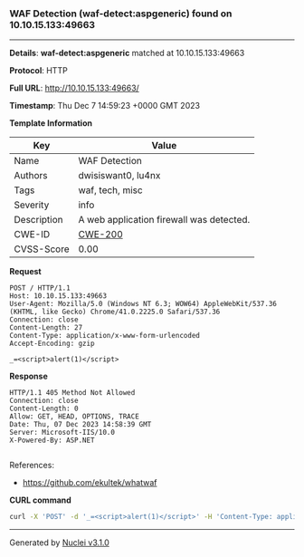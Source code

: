 ### WAF Detection (waf-detect:aspgeneric) found on 10.10.15.133:49663

----
**Details**: **waf-detect:aspgeneric** matched at 10.10.15.133:49663

**Protocol**: HTTP

**Full URL**: http://10.10.15.133:49663/

**Timestamp**: Thu Dec 7 14:59:23 +0000 GMT 2023

**Template Information**

| Key | Value |
| --- | --- |
| Name | WAF Detection |
| Authors | dwisiswant0, lu4nx |
| Tags | waf, tech, misc |
| Severity | info |
| Description | A web application firewall was detected. |
| CWE-ID | [CWE-200](https://cwe.mitre.org/data/definitions/200.html) |
| CVSS-Score | 0.00 |

**Request**
```http
POST / HTTP/1.1
Host: 10.10.15.133:49663
User-Agent: Mozilla/5.0 (Windows NT 6.3; WOW64) AppleWebKit/537.36 (KHTML, like Gecko) Chrome/41.0.2225.0 Safari/537.36
Connection: close
Content-Length: 27
Content-Type: application/x-www-form-urlencoded
Accept-Encoding: gzip

_=<script>alert(1)</script>
```

**Response**
```http
HTTP/1.1 405 Method Not Allowed
Connection: close
Content-Length: 0
Allow: GET, HEAD, OPTIONS, TRACE
Date: Thu, 07 Dec 2023 14:58:39 GMT
Server: Microsoft-IIS/10.0
X-Powered-By: ASP.NET


```

References: 
- https://github.com/ekultek/whatwaf

**CURL command**
```sh
curl -X 'POST' -d '_=<script>alert(1)</script>' -H 'Content-Type: application/x-www-form-urlencoded' -H 'Host: 10.10.15.133:49663' -H 'User-Agent: Mozilla/5.0 (Windows NT 6.3; WOW64) AppleWebKit/537.36 (KHTML, like Gecko) Chrome/41.0.2225.0 Safari/537.36' 'http://10.10.15.133:49663/'
```

----

Generated by [Nuclei v3.1.0](https://github.com/projectdiscovery/nuclei)